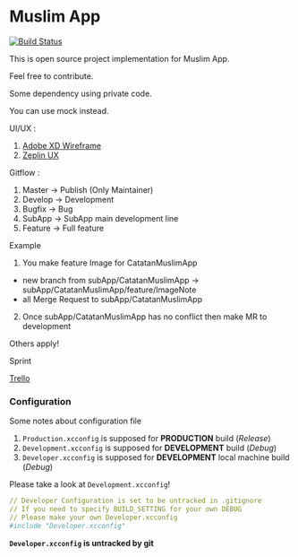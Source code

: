 # Muslim App

[![Build Status](https://travis-ci.com/mmuiz/ma2018.svg?branch=develop)](https://travis-ci.com/mmuiz/ma2018)

This is open source project implementation for Muslim App.

Feel free to contribute.

Some dependency using private code.

You can use mock instead.

UI/UX :

1. [Adobe XD Wireframe](https://xd.adobe.com/view/41786d17-3231-4796-46cf-7ad33aa8c097-3749/)
2. [Zeplin UX]()

Gitflow :

1. Master -> Publish (Only Maintainer)
2. Develop -> Development
3. Bugfix -> Bug
4. SubApp -> SubApp main development line
5. Feature -> Full feature

Example
1. You make feature Image for CatatanMuslimApp
  * new branch from subApp/CatatanMuslimApp -> subApp/CatatanMuslimApp/feature/ImageNote
  * all Merge Request to subApp/CatatanMuslimApp
  
2. Once subApp/CatatanMuslimApp has no conflict then make MR to development

Others apply!


Sprint

[Trello](https://trello.com/b/X50CJI6Z)

### Configuration

Some notes about configuration file

1. `Production.xcconfig` is supposed for **PRODUCTION** build (_Release_)
2. `Development.xcconfig` is supposed for **DEVELOPMENT** build (_Debug_)
3. `Developer.xcconfig` is supposed for **DEVELOPMENT** local machine build (_Debug_)

Please take a look at `Development.xcconfig`!

```yaml
// Developer Configuration is set to be untracked in .gitignore
// If you need to specify BUILD_SETTING for your own DEBUG
// Please make your own Developer.xcconfig
#include "Developer.xcconfig"
```

**`Developer.xcconfig` is untracked by git**
